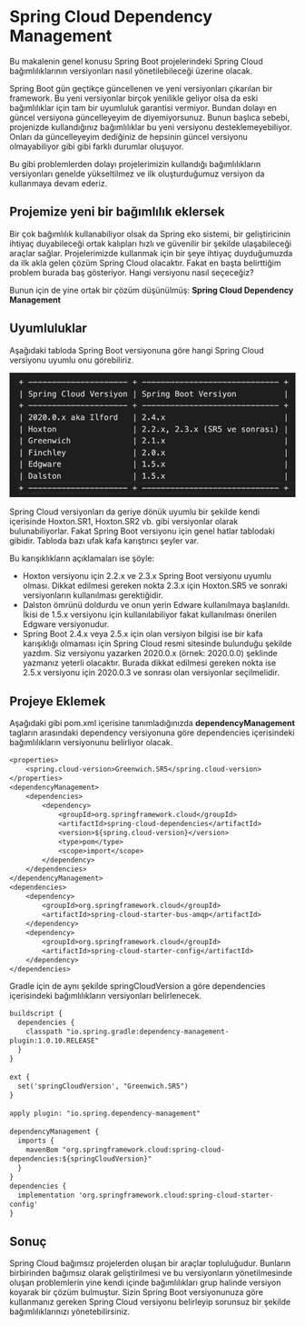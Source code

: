 # Spring Cloud Dependency Management
Bu makalenin genel konusu Spring Boot projelerindeki Spring Cloud bağımlılıklarının versiyonları nasıl yönetilebileceği üzerine olacak.

Spring Boot gün geçtikçe güncellenen ve yeni versiyonları çıkarılan bir framework. Bu yeni versiyonlar birçok yenilikle geliyor olsa da eski bağımlılıklar için tam bir uyumluluk garantisi vermiyor. Bundan dolayı en güncel versiyona güncelleyeyim de diyemiyorsunuz. Bunun başlıca sebebi, projenizde kullandığınız bağımlılıklar bu yeni versiyonu desteklemeyebiliyor. Onları da güncelleyeyim dediğiniz de hepsinin güncel versiyonu olmayabiliyor gibi gibi farklı durumlar oluşuyor.

Bu gibi problemlerden dolayı projelerimizin kullandığı bağımlılıkların versiyonları genelde yükseltilmez ve ilk oluşturduğumuz versiyon da kullanmaya devam ederiz.

## Projemize yeni bir bağımlılık eklersek
Bir çok bağımlılık kullanabiliyor olsak da Spring eko sistemi, bir geliştiricinin ihtiyaç duyabileceği ortak kalıpları hızlı ve güvenilir bir şekilde ulaşabileceği araçlar sağlar. Projelerimizde kullanmak için bir şeye ihtiyaç duyduğumuzda da ilk akla gelen çözüm Spring Cloud olacaktır. Fakat en başta belirttiğim problem burada baş gösteriyor. Hangi versiyonu nasıl seçeceğiz?

Bunun için de yine ortak bir çözüm düşünülmüş: **Spring Cloud Dependency Management**

## Uyumluluklar
Aşağıdaki tabloda Spring Boot versiyonuna göre hangi Spring Cloud versiyonu uyumlu onu görebiliriz.

![spring-cloud-version](https://raw.githubusercontent.com/karasensei/karasensei.github.io/main/articles/spring-cloud-version.png)

Spring Cloud versiyonları da geriye dönük uyumlu bir şekilde kendi içerisinde Hoxton.SR1, Hoxton.SR2 vb. gibi versiyonlar olarak bulunabiliyorlar. Fakat Spring Boot versiyonu için genel hatlar tablodaki gibidir. Tabloda bazı ufak kafa karıştırıcı şeyler var.

Bu karışıklıkların açıklamaları ise şöyle:

* Hoxton versiyonu için 2.2.x ve 2.3.x Spring Boot versiyonu uyumlu olması. Dikkat edilmesi gereken nokta 2.3.x için Hoxton.SR5 ve sonraki versiyonların kullanılması gerektiğidir.
* Dalston ömrünü doldurdu ve onun yerin Edware kullanılmaya başlanıldı. İkisi de 1.5.x versiyonu için kullanılabiliyor fakat kullanılması önerilen Edgware versiyonudur.
* Spring Boot 2.4.x veya 2.5.x için olan versiyon bilgisi ise bir kafa karışıklığı olmaması için Spring Cloud resmi sitesinde bulunduğu şekilde yazdım. Siz versiyonu yazarken 2020.0.x (örnek: 2020.0.0) şeklinde yazmanız yeterli olacaktır. Burada dikkat edilmesi gereken nokta ise 2.5.x versiyonu için 2020.0.3 ve sonrası olan versiyonlar seçilmelidir.

## Projeye Eklemek
Aşağıdaki gibi pom.xml içerisine tanımladığınızda **dependencyManagement** tagların arasındaki dependency versiyonuna göre dependencies içerisindeki bağımlılıkların versiyonunu belirliyor olacak.

```
<properties>
    <spring.cloud-version>Greenwich.SR5</spring.cloud-version>
</properties>
<dependencyManagement>
    <dependencies>
        <dependency>
            <groupId>org.springframework.cloud</groupId>
            <artifactId>spring-cloud-dependencies</artifactId>
            <version>${spring.cloud-version}</version>
            <type>pom</type>
            <scope>import</scope>
        </dependency>
    </dependencies>
</dependencyManagement>
<dependencies>
    <dependency>
        <groupId>org.springframework.cloud</groupId>
        <artifactId>spring-cloud-starter-bus-amqp</artifactId>
    </dependency>
    <dependency>
        <groupId>org.springframework.cloud</groupId>
        <artifactId>spring-cloud-starter-config</artifactId>
    </dependency>
</dependencies>
```

Gradle için de aynı şekilde springCloudVersion a göre dependencies içerisindeki bağımlılıkların versiyonları belirlenecek.

```
buildscript {
  dependencies {
    classpath "io.spring.gradle:dependency-management-plugin:1.0.10.RELEASE"
  }
}

ext {
  set('springCloudVersion', "Greenwich.SR5")
}

apply plugin: "io.spring.dependency-management"

dependencyManagement {
  imports {
    mavenBom "org.springframework.cloud:spring-cloud-dependencies:${springCloudVersion}"
  }
}
dependencies {
  implementation 'org.springframework.cloud:spring-cloud-starter-config'
}
```

## Sonuç
Spring Cloud bağımsız projelerden oluşan bir araçlar topluluğudur. Bunların birbirinden bağımsız olarak geliştirilmesi ve bu versiyonların yönetilmesinde oluşan problemlerin yine kendi içinde bağımlılıkları grup halinde versiyon koyarak bir çözüm bulmuştur. Sizin Spring Boot versiyonunuza göre kullanmanız gereken Spring Cloud versiyonu belirleyip sorunsuz bir şekilde bağımlılıklarınızı yönetebilirsiniz.